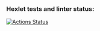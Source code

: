 ### Hexlet tests and linter status:
[![Actions Status](https://github.com/Aziz9907/layout-designer-project-58/actions/workflows/hexlet-check.yml/badge.svg)](https://github.com/Aziz9907/layout-designer-project-58/actions)